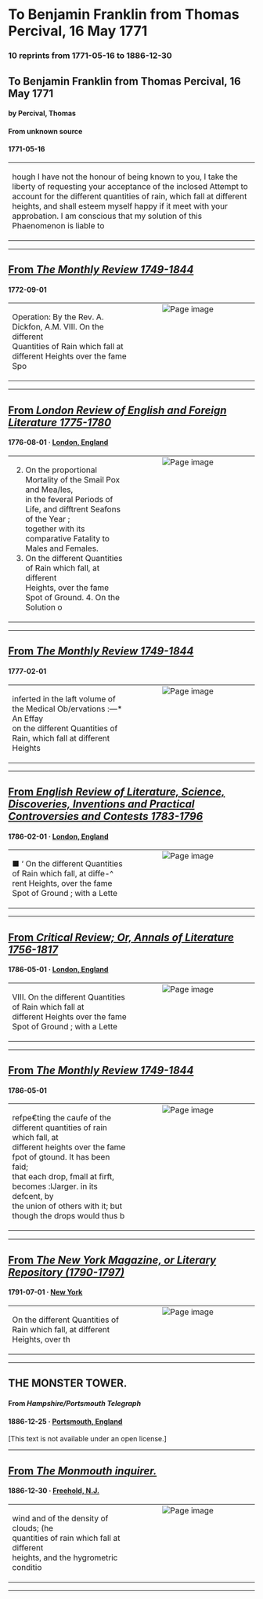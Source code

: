 
# To Benjamin Franklin from Thomas Percival, 16 May 1771

### 10 reprints from 1771-05-16 to 1886-12-30

## To Benjamin Franklin from Thomas Percival, 16 May 1771

#### by Percival, Thomas

#### From unknown source

#### 1771-05-16

<table style="width: 100%;"><tr><td style="width: 50%">

hough I have not the honour of being known to you, I take the liberty of requesting your acceptance of the inclosed Attempt to account for the different quantities of rain, which fall at different heights, and shall esteem myself happy if it meet with your approbation. I am conscious that my solution of this Phaenomenon is liable to
</td></tr></table>

---

## [From _The Monthly Review 1749-1844_](https://archive.org/details/sim_the-monthly-review_1772-09_47/page/n72/mode/1up?view=theater)

#### 1772-09-01

<table style="width: 100%;"><tr><td style="width: 50%">

  
Operation: By the Rev. A. Dickfon, A.M. VIII. On the different  
Quantities of Rain which fall at different Heights over the fame Spo
</td><td style="width: 50%; max-height: 75%; margin: auto; display: block;">
<img alt="Page image" src="https://iiif.archive.org/image/iiif/2/sim_the-monthly-review_1772-09_47%2Fsim_the-monthly-review_1772-09_47_jp2.zip%2Fsim_the-monthly-review_1772-09_47_jp2%2Fsim_the-monthly-review_1772-09_47_0072.jp2/pct:10.545977011494253,75.35052795568635,64.08045977011494,3.01194391552709/600,/0/default.jpg"/>
</td>
</tr></table>

---

## [From _London Review of English and Foreign Literature 1775-1780_](https://archive.org/details/sim_london-review-of-english-and-foreign-literature_1776-08_4/page/n40/mode/1up?view=theater)

#### 1776-08-01 &middot; [London, England](http://dbpedia.org/resource/London)

<table style="width: 100%;"><tr><td style="width: 50%">

  
2. On the proportional Mortality of the Smail Pox and Mea/les,  
in the feveral Periods of Life, and difftrent Seafons of the Year ;  
together with its comparative Fatality to Males and Females.  
3. On the different Quantities of Rain which fall, at different  
Heights, over the fame Spot of Ground. 4. On the Solution o
</td><td style="width: 50%; max-height: 75%; margin: auto; display: block;">
<img alt="Page image" src="https://iiif.archive.org/image/iiif/2/sim_london-review-of-english-and-foreign-literature_1776-08_4%2Fsim_london-review-of-english-and-foreign-literature_1776-08_4_jp2.zip%2Fsim_london-review-of-english-and-foreign-literature_1776-08_4_jp2%2Fsim_london-review-of-english-and-foreign-literature_1776-08_4_0040.jp2/pct:20.808966861598442,62.58761682242991,64.13255360623782,8.119158878504672/600,/0/default.jpg"/>
</td>
</tr></table>

---

## [From _The Monthly Review 1749-1844_](https://archive.org/details/sim_the-monthly-review_1777-02_56/page/n39/mode/1up?view=theater)

#### 1777-02-01

<table style="width: 100%;"><tr><td style="width: 50%">

  
  
inferted in the laft volume of the Medical Ob/ervations :—* An Effay  
on the different Quantities of Rain, which fall at different Heights
</td><td style="width: 50%; max-height: 75%; margin: auto; display: block;">
<img alt="Page image" src="https://iiif.archive.org/image/iiif/2/sim_the-monthly-review_1777-02_56%2Fsim_the-monthly-review_1777-02_56_jp2.zip%2Fsim_the-monthly-review_1777-02_56_jp2%2Fsim_the-monthly-review_1777-02_56_0039.jp2/pct:29.22374429223744,42.31430536451169,62.72831050228311,3.094910591471802/600,/0/default.jpg"/>
</td>
</tr></table>

---

## [From _English Review of Literature, Science, Discoveries, Inventions and Practical Controversies and Contests 1783-1796_](https://archive.org/details/sim_english-review-of-literature-science-discoveries_1786-02_7/page/n8/mode/1up?view=theater)

#### 1786-02-01 &middot; [London, England](http://dbpedia.org/resource/London)

<table style="width: 100%;"><tr><td style="width: 50%">

  
■ ‘ On the different Quantities of Rain which fall, at diffe-^  
rent Heights, over the fame Spot of Ground ; with a Lette
</td><td style="width: 50%; max-height: 75%; margin: auto; display: block;">
<img alt="Page image" src="https://iiif.archive.org/image/iiif/2/sim_english-review-of-literature-science-discoveries_1786-02_7%2Fsim_english-review-of-literature-science-discoveries_1786-02_7_jp2.zip%2Fsim_english-review-of-literature-science-discoveries_1786-02_7_jp2%2Fsim_english-review-of-literature-science-discoveries_1786-02_7_0008.jp2/pct:10.1472134595163,20.372976776917664,61.69821240799159,3.289936664320901/600,/0/default.jpg"/>
</td>
</tr></table>

---

## [From _Critical Review; Or, Annals of Literature 1756-1817_](https://archive.org/details/sim_critical-review-or-annals-of-literature_1786-05_61/page/n26/mode/1up?view=theater)

#### 1786-05-01 &middot; [London, England](http://dbpedia.org/resource/London)

<table style="width: 100%;"><tr><td style="width: 50%">

  
  
VIII. On the different Quantities of Rain which fall at  
different Heights over the fame Spot of Ground ; with a Lette
</td><td style="width: 50%; max-height: 75%; margin: auto; display: block;">
<img alt="Page image" src="https://iiif.archive.org/image/iiif/2/sim_critical-review-or-annals-of-literature_1786-05_61%2Fsim_critical-review-or-annals-of-literature_1786-05_61_jp2.zip%2Fsim_critical-review-or-annals-of-literature_1786-05_61_jp2%2Fsim_critical-review-or-annals-of-literature_1786-05_61_0026.jp2/pct:15.739528795811518,34.89420062695925,65.31413612565446,3.1739811912225706/600,/0/default.jpg"/>
</td>
</tr></table>

---

## [From _The Monthly Review 1749-1844_](https://archive.org/details/sim_the-monthly-review_1786-05_74/page/n36/mode/1up?view=theater)

#### 1786-05-01

<table style="width: 100%;"><tr><td style="width: 50%">

  
refpe€ting the caufe of the different quantities of rain which fall, at  
different heights over the fame fpot of gtound. It has been faid;  
that each drop, fmall at firft, becomes :lJarger. in its defcent, by  
the union of others with it; but though the drops would thus b
</td><td style="width: 50%; max-height: 75%; margin: auto; display: block;">
<img alt="Page image" src="https://iiif.archive.org/image/iiif/2/sim_the-monthly-review_1786-05_74%2Fsim_the-monthly-review_1786-05_74_jp2.zip%2Fsim_the-monthly-review_1786-05_74_jp2%2Fsim_the-monthly-review_1786-05_74_0036.jp2/pct:10.126947489901903,22.086899275839368,66.33006347374496,6.040157998683345/600,/0/default.jpg"/>
</td>
</tr></table>

---

## [From _The New York Magazine, or Literary Repository (1790-1797)_](https://archive.org/details/sim_new-york-magazine-or-literary-repository_1791-07_2_7/page/n18/mode/1up?view=theater)

#### 1791-07-01 &middot; [New York](http://dbpedia.org/resource/New_York_City)

<table style="width: 100%;"><tr><td style="width: 50%">

  
On the different Quantities of Rain which fall, at different Heights, over th
</td><td style="width: 50%; max-height: 75%; margin: auto; display: block;">
<img alt="Page image" src="https://iiif.archive.org/image/iiif/2/sim_new-york-magazine-or-literary-repository_1791-07_2_7%2Fsim_new-york-magazine-or-literary-repository_1791-07_2_7_jp2.zip%2Fsim_new-york-magazine-or-literary-repository_1791-07_2_7_jp2%2Fsim_new-york-magazine-or-literary-repository_1791-07_2_7_0018.jp2/pct:11.11544461778471,49.17345750873108,71.56786271450858,1.6298020954598371/600,/0/default.jpg"/>
</td>
</tr></table>

---

## THE MONSTER TOWER.

#### From _Hampshire/Portsmouth Telegraph_

#### 1886-12-25 &middot; [Portsmouth, England](http://dbpedia.org/resource/Portsmouth)

[This text is not available under an open license.]

---

## [From _The Monmouth inquirer._](https://www.loc.gov/resource/sn83032307/1886-12-30/ed-1/?sp=1)

#### 1886-12-30 &middot; [Freehold, N.J.](http://dbpedia.org/resource/Freehold_Township%2C_New_Jersey)

<table style="width: 100%;"><tr><td style="width: 50%">

  
wind and of the density of clouds; (he  
quantities of rain which fall at different  
heights, and the hygrometric conditio
</td><td style="width: 50%; max-height: 75%; margin: auto; display: block;">
<img alt="Page image" src="https://tile.loc.gov/image-services/iiif/service:ndnp:njr:batch_njr_eggharbor_ver01:data:sn83032307:00513685312:1886123001:0208/pct:62.81681103625281,67.60803408399269,10.751523901187038,1.439440048691418/!600,600/0/default.jpg"/>
</td>
</tr></table>

---

